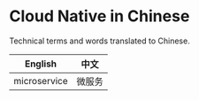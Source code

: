 # Cloud Native in Chinese

Technical terms and words translated to Chinese.

| English | 中文 |
| ------- | ----|
| microservice | 微服务 |

